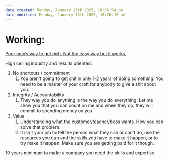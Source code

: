 ```yaml
---
date created: Monday, January 13th 2025, 10:06:54 pm
date modified: Monday, January 13th 2025, 10:20:19 pm
---
```


# Working:

[Poor man’s way to get rich. Not the easy way but it works.](https://www.youtube.com/watch?v=GyDKf9O32zk)

High ceiling industry and results oriented.

1. No shortcuts / commitment
	1. You aren't going to get shit in only 1-2 years of doing something. You need to be a master of your craft for anybody to give a shit about you.
2. Integrity / Accountability
	1. They way you do anything is the way you do everything. Let me show you that you can count on me and when they do, they will commit to spending money on you.
3. Value
	1. Understanding what the customer/teacher/boss wants. How you can solve that problem.
	2. It isn't your job to tell the person what they can or can't do, use the resources you can and the skills you have to make it happen, or to try make it happen. Make sure you are getting paid for it though.

10 years minimum to make a company you need the skills and expertise.
